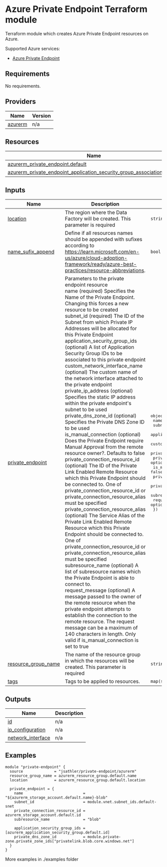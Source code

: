 <!-- BEGIN_TF_DOCS -->
# Azure Private Endpoint Terraform module

Terraform module which creates Azure Private Endpoint resources on Azure.

Supported Azure services:

* [Azure Private Endpoint](https://learn.microsoft.com/en-us/azure/private-link/private-endpoint-overview)

## Requirements

No requirements.

## Providers

| Name | Version |
|------|---------|
| <a name="provider_azurerm"></a> [azurerm](#provider\_azurerm) | n/a |

## Resources

| Name | Type |
|------|------|
| [azurerm_private_endpoint.default](https://registry.terraform.io/providers/hashicorp/azurerm/latest/docs/resources/private_endpoint) | resource |
| [azurerm_private_endpoint_application_security_group_association.default](https://registry.terraform.io/providers/hashicorp/azurerm/latest/docs/resources/private_endpoint_application_security_group_association) | resource |

## Inputs

| Name | Description | Type | Default | Required |
|------|-------------|------|---------|:--------:|
| <a name="input_location"></a> [location](#input\_location) | The region where the Data Factory will be created. This parameter is required | `string` | `"northeurope"` | no |
| <a name="input_name_sufix_append"></a> [name\_sufix\_append](#input\_name\_sufix\_append) | Define if all resources names should be appended with sufixes according to https://learn.microsoft.com/en-us/azure/cloud-adoption-framework/ready/azure-best-practices/resource-abbreviations. | `bool` | `true` | no |
| <a name="input_private_endpoint"></a> [private\_endpoint](#input\_private\_endpoint) | Parameters to the private endpoint resource<br>  name                              (required) Specifies the Name of the Private Endpoint. Changing this forces a new resource to be created<br>  subnet\_id                         (required) The ID of the Subnet from which Private IP Addresses will be allocated for this Private Endpoint<br>  application\_security\_group\_ids    (optional) A list of Application Security Group IDs to be associated to this private endpoint<br>  custom\_network\_interface\_name     (optional) The custom name of the network interface attached to the private endpoint<br>  private\_ip\_address                (optional) Specifies the static IP address within the private endpoint's subnet to be used<br>  private\_dns\_zone\_id               (optional) Specifies the Private DNS Zone ID to be used<br>  is\_manual\_connection              (optional) Does the Private Endpoint require Manual Approval from the remote resource owner?. Defaults to false<br>  private\_connection\_resource\_id    (optional) The ID of the Private Link Enabled Remote Resource which this Private Endpoint should be connected to. One of private\_connection\_resource\_id or private\_connection\_resource\_alias must be specified<br>  private\_connection\_resource\_alias (optional) The Service Alias of the Private Link Enabled Remote Resource which this Private Endpoint should be connected to. One of private\_connection\_resource\_id or private\_connection\_resource\_alias must be specified<br>  subresource\_name                  (optional) A list of subresource names which the Private Endpoint is able to connect to.<br>  request\_message                   (optional) A message passed to the owner of the remote resource when the private endpoint attempts to establish the connection to the remote resource. The request message can be a maximum of 140 characters in length. Only valid if is\_manual\_connection is set to true | <pre>object({<br>    name                              = string<br>    subnet_id                         = string<br>    application_security_group_ids    = optional(list(string), null)<br>    custom_network_interface_name     = optional(string, null)<br>    private_ip_address                = optional(string, null)<br>    private_dns_zone_id               = optional(string, null)<br>    is_manual_connection              = optional(bool, false)<br>    private_connection_resource_id    = optional(string, null)<br>    private_connection_resource_alias = optional(string, null)<br>    subresource_name                  = optional(string, null)<br>    request_message                   = optional(string, null)<br>  })</pre> | n/a | yes |
| <a name="input_resource_group_name"></a> [resource\_group\_name](#input\_resource\_group\_name) | The name of the resource group in which the resources will be created. This parameter is required | `string` | n/a | yes |
| <a name="input_tags"></a> [tags](#input\_tags) | Tags to be applied to resources. | `map(string)` | `null` | no |

## Outputs

| Name | Description |
|------|-------------|
| <a name="output_id"></a> [id](#output\_id) | n/a |
| <a name="output_ip_configuration"></a> [ip\_configuration](#output\_ip\_configuration) | n/a |
| <a name="output_network_interface"></a> [network\_interface](#output\_network\_interface) | n/a |

## Examples
```hcl
module "private-endpoint" {
  source              = "jsathler/private-endpoint/azurerm"
  resource_group_name = azurerm_resource_group.default.name
  location            = azurerm_resource_group.default.location

  private_endpoint = {
    name                           = "${azurerm_storage_account.default.name}-blob"
    subnet_id                      = module.vnet.subnet_ids.default-snet
    private_connection_resource_id = azurerm_storage_account.default.id
    subresource_name               = "blob"

    application_security_group_ids = [azurerm_application_security_group.default.id]
    private_dns_zone_id            = module.private-zone.private_zone_ids["privatelink.blob.core.windows.net"]
  }
}
```
More examples in ./examples folder
<!-- END_TF_DOCS -->